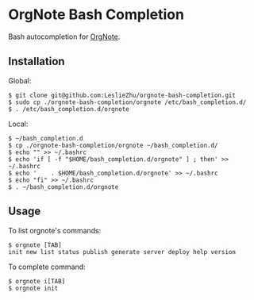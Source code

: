 OrgNote Bash Completion
===================

Bash autocompletion for [OrgNote](https://github.com/LeslieZhu/OrgNote).


## Installation

Global:

    $ git clone git@github.com:LeslieZhu/orgnote-bash-completion.git
    $ sudo cp ./orgnote-bash-completion/orgnote /etc/bash_completion.d/
    $ . /etc/bash_completion.d/orgnote


Local:

    $ ~/bash_completion.d
    $ cp ./orgnote-bash-completion/orgnote ~/bash_completion.d/
    $ echo "" >> ~/.bashrc
    $ echo 'if [ -f "$HOME/bash_completion.d/orgnote" ] ; then' >> ~/.bashrc
    $ echo '    . $HOME/bash_completion.d/orgnote' >> ~/.bashrc
    $ echo "fi" >> ~/.bashrc
    $ . ~/bash_completion.d/orgnote


## Usage


To list orgnote's commands:

    $ orgnote [TAB]
    init new list status publish generate server deploy help version


To complete command:

    $ orgnote i[TAB]
    $ orgnote init
